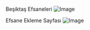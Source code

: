 Beşiktaş Efsaneleri
![Image](https://github.com/user-attachments/assets/69e89953-400e-4d76-9f5c-9f847a0e86bd)

Efsane Ekleme Sayfası
![Image](https://github.com/user-attachments/assets/7a074c2b-7f44-4d94-b201-c3a1e0dd3abc)
